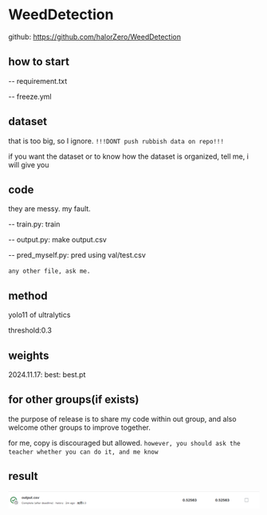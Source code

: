 # WeedDetection
github: https://github.com/halorZero/WeedDetection

## how to start  
-- requirement.txt

-- freeze.yml

## dataset  
that is too big, so I ignore. `!!!DONT push rubbish data on repo!!!`

if you want the dataset or to know how the dataset is organized, tell me, i will give you

## code
they are messy. my fault.

-- train.py: train

-- output.py: make output.csv

-- pred_myself.py: pred using val/test.csv

`any other file, ask me.`

## method
yolo11 of ultralytics

threshold:0.3

## weights
2024.11.17: best: best.pt  

## for other groups(if exists)
the purpose of release is to share my code within out group, and also welcome other groups to improve together.

for me, copy is discouraged but allowed. `however, you should ask the teacher whether you can do it, and me know`

## result
![avartar](image.png)